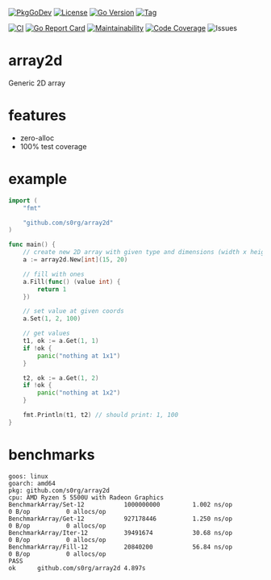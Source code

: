 [![PkgGoDev](https://pkg.go.dev/badge/github.com/s0rg/array2d)](https://pkg.go.dev/github.com/s0rg/array2d)
[![License](https://img.shields.io/github/license/s0rg/array2d)](https://github.com/s0rg/array2d/blob/master/LICENSE)
[![Go Version](https://img.shields.io/github/go-mod/go-version/s0rg/array2d)](go.mod)
[![Tag](https://img.shields.io/github/v/tag/s0rg/array2d?sort=semver)](https://github.com/s0rg/array2d/tags)

[![CI](https://github.com/s0rg/array2d/workflows/ci/badge.svg)](https://github.com/s0rg/array2d/actions?query=workflow%3Aci)
[![Go Report Card](https://goreportcard.com/badge/github.com/s0rg/array2d)](https://goreportcard.com/report/github.com/s0rg/array2d)
[![Maintainability](https://qlty.sh/badges/07ef5116-fc80-4eea-9c04-769a32323112/maintainability.svg)](https://qlty.sh/gh/s0rg/projects/array2d)
[![Code Coverage](https://qlty.sh/badges/07ef5116-fc80-4eea-9c04-769a32323112/test_coverage.svg)](https://qlty.sh/gh/s0rg/projects/array2d)
![Issues](https://img.shields.io/github/issues/s0rg/array2d)

# array2d

Generic 2D array


# features

- zero-alloc
- 100% test coverage


# example

```go
import (
    "fmt"

    "github.com/s0rg/array2d"
)

func main() {
    // create new 2D array with given type and dimensions (width x height)
    a := array2d.New[int](15, 20)

    // fill with ones
    a.Fill(func() (value int) {
        return 1
    })

    // set value at given coords
    a.Set(1, 2, 100)

    // get values
    t1, ok := a.Get(1, 1)
    if !ok {
        panic("nothing at 1x1")
    }

    t2, ok := a.Get(1, 2)
    if !ok {
        panic("nothing at 1x2")
    }

    fmt.Println(t1, t2) // should print: 1, 100
}
```


# benchmarks

```
goos: linux
goarch: amd64
pkg: github.com/s0rg/array2d
cpu: AMD Ryzen 5 5500U with Radeon Graphics
BenchmarkArray/Set-12           1000000000         1.002 ns/op        0 B/op          0 allocs/op
BenchmarkArray/Get-12           927178446          1.250 ns/op        0 B/op          0 allocs/op
BenchmarkArray/Iter-12          39491674           30.68 ns/op        0 B/op          0 allocs/op
BenchmarkArray/Fill-12          20840200           56.84 ns/op        0 B/op          0 allocs/op
PASS
ok      github.com/s0rg/array2d 4.897s
```
